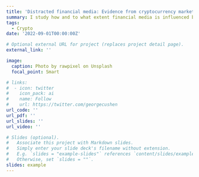 ```yaml
---
title: 'Distracted financial media: Evidence from cryptocurrency market'
summary: I study how and to what extent financial media is influenced by the advent of cryptocurrency markets. Prior research shows that financial media influences investors, managers and institutions but their production function is not well understood in the literature. I find that media prefers to write about cryptocurrency events and decide to drop earnings announcements articles. This is attributable to media’s propensity to cover new topics of interest by investors. This effect appears to fade away as the time passes by. Potential gain and loss of readership influences this relation. Smaller alt coins which will not get much readership do not influence earnings announcement coverage by media. Overall, my results provide evidence on how cryptocurrency markets have spillover effects on financial media’s role in capital markets. 
tags:
  - Crypto
date: '2022-09-01T00:00:00Z'

# Optional external URL for project (replaces project detail page).
external_link: ''

image:
  caption: Photo by rawpixel on Unsplash
  focal_point: Smart

# links:
#  - icon: twitter
#    icon_pack: ai
#    name: Follow
#    url: https://twitter.com/georgecushen
url_code: ''
url_pdf: ''
url_slides: ''
url_video: ''

# Slides (optional).
#   Associate this project with Markdown slides.
#   Simply enter your slide deck's filename without extension.
#   E.g. `slides = "example-slides"` references `content/slides/example-slides.md`.
#   Otherwise, set `slides = ""`.
slides: example
---
```


